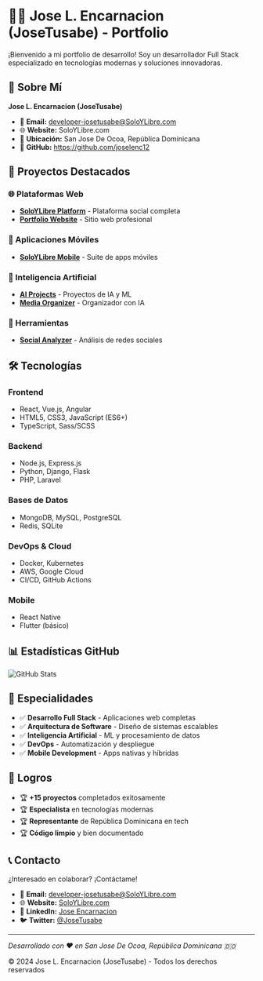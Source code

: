 # 👨‍💻 Jose L. Encarnacion (JoseTusabe) - Portfolio

¡Bienvenido a mi portfolio de desarrollo! Soy un desarrollador Full Stack especializado en tecnologías modernas y soluciones innovadoras.

## 🌟 Sobre Mí

**Jose L. Encarnacion (JoseTusabe)**
- 📧 **Email:** developer-josetusabe@SoloYLibre.com
- 🌐 **Website:** SoloYLibre.com
- 📍 **Ubicación:** San Jose De Ocoa, República Dominicana
- 💼 **GitHub:** https://github.com/joselenc12

## 🚀 Proyectos Destacados

### 🌐 Plataformas Web
- **[SoloYLibre Platform](https://github.com/joselenc12/soloylibre-platform)** - Plataforma social completa
- **[Portfolio Website](https://github.com/joselenc12/portfolio-website)** - Sitio web profesional

### 📱 Aplicaciones Móviles
- **[SoloYLibre Mobile](https://github.com/joselenc12/soloylibre-mobile)** - Suite de apps móviles

### 🤖 Inteligencia Artificial
- **[AI Projects](https://github.com/joselenc12/ai-projects)** - Proyectos de IA y ML
- **[Media Organizer](https://github.com/joselenc12/media-organizer)** - Organizador con IA

### 🔧 Herramientas
- **[Social Analyzer](https://github.com/joselenc12/social-analyzer)** - Análisis de redes sociales

## 🛠️ Tecnologías

### Frontend
- React, Vue.js, Angular
- HTML5, CSS3, JavaScript (ES6+)
- TypeScript, Sass/SCSS

### Backend
- Node.js, Express.js
- Python, Django, Flask
- PHP, Laravel

### Bases de Datos
- MongoDB, MySQL, PostgreSQL
- Redis, SQLite

### DevOps & Cloud
- Docker, Kubernetes
- AWS, Google Cloud
- CI/CD, GitHub Actions

### Mobile
- React Native
- Flutter (básico)

## 📊 Estadísticas GitHub

![GitHub Stats](https://github-readme-stats.vercel.app/api?username=joselenc12&show_icons=true&theme=radical)

## 🎯 Especialidades

- ✅ **Desarrollo Full Stack** - Aplicaciones web completas
- ✅ **Arquitectura de Software** - Diseño de sistemas escalables
- ✅ **Inteligencia Artificial** - ML y procesamiento de datos
- ✅ **DevOps** - Automatización y despliegue
- ✅ **Mobile Development** - Apps nativas y híbridas

## 🌟 Logros

- 🏆 **+15 proyectos** completados exitosamente
- 🏆 **Especialista** en tecnologías modernas
- 🏆 **Representante** de República Dominicana en tech
- 🏆 **Código limpio** y bien documentado

## 📞 Contacto

¿Interesado en colaborar? ¡Contáctame!

- 📧 **Email:** developer-josetusabe@SoloYLibre.com
- 🌐 **Website:** [SoloYLibre.com](https://SoloYLibre.com)
- 💼 **LinkedIn:** [Jose Encarnacion](https://linkedin.com/in/jose-encarnacion)
- 🐦 **Twitter:** [@JoseTusabe](https://twitter.com/JoseTusabe)

---

*Desarrollado con ❤️ en San Jose De Ocoa, República Dominicana 🇩🇴*

© 2024 Jose L. Encarnacion (JoseTusabe) - Todos los derechos reservados
